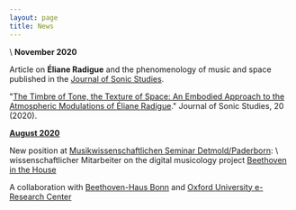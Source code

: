 ```yaml
---
layout: page
title: News
---
```


\\
**November 2020**

Article on **Éliane Radigue** and the phenomenology of music and space published in the [Journal of Sonic Studies](https://www.researchcatalogue.net/view/558606/558607).

"[The Timbre of Tone, the Texture of Space: An Embodied Approach to the Atmospheric Modulations of Éliane Radigue](https://www.researchcatalogue.net/view/979475/979476)." Journal of Sonic Studies, 20 (2020).

**[August 2020](https://music.columbia.edu/news/dr-mark-saccomano-accepts-research-position-at-university-of-paderborn-in-germany)**

New position at
[Musikwissenschaftlichen Seminar Detmold/Paderborn](https://www.muwi-detmold-paderborn.de/en/):
\\
wissenschaftlicher Mitarbeiter on the digital musicology project
[Beethoven in the House](https://www.uni-paderborn.de/forschung/forschungsnachrichten/nachricht/beethoven-in-the-house)

A collaboration with [Beethoven-Haus Bonn](https://www.beethoven.de/) and [Oxford University e-Research Center](https://www.oerc.ox.ac.uk/)

